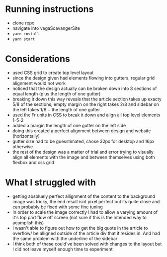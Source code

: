 # Running instructions
- clone repo
- navigate into vegaScavangerSite
- `yarn install`
- `yarn start`
# Considerations
- used CSS grid to create top level layout
- since the design given had elements flowing into gutters, regular grid alignment would not work
- noticed that the design actually can be broken down into 8 sections of equal length (plus the length of one gutter)
- breaking it down this way reveals that the article section takes up exacty 5/8 of the sections, empty margin on the right takes 2/8 and sidebar on the left takes 1/8 + the length of one gutter
- used the Fr units in CSS to break it down and align all top level elements 1-5-2
- added a margin the length of one gutter on the left side 
- doing this created a perfect alignment between design and website (horizontally)
- gutter size had to be guesstimated, chose 32px for desktop and 16px otherwise
- the rest of the design was a matter of trial and error trying to visually align all elements with the image and between themselves using both flexbox and css grid
# What I struggled with
- getting absoluely perfect allignment of the content to the background image was tricky, the end result isnt pixel perfect but its quite close and can probably be fixed with some fine tuning
- In order to scale the image correctly I had to allow a varying amount of it's top part flow off screen (not sure if this is the intended way to acomplish this)
- I wasn't able to figure out how to get the big quote in the article to overflow/ be alligned outside of the article div that it resides in. And had the same problem with the underline of the sidebar
- I think both of these could've been solved with changes to the layout but I did not leave myself enough time to experiment
